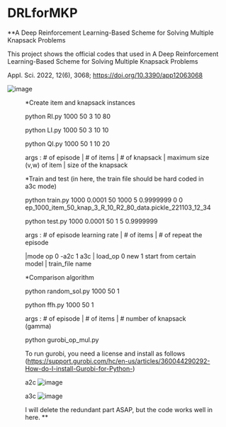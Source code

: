 # DRLforMKP
**A Deep Reinforcement Learning-Based Scheme for Solving Multiple Knapsack Problems

This project shows the official codes that used in A Deep Reinforcement Learning-Based Scheme for Solving Multiple Knapsack Problems

Appl. Sci. 2022, 12(6), 3068; https://doi.org/10.3390/app12063068



![image](https://user-images.githubusercontent.com/69515626/199708217-af268d7a-d9eb-4502-979b-0aa87880aca7.png)
<Figure in the paper>

*Create item and knapsack instances

  python RI.py 1000 50 3 10 80

  python LI.py 1000 50 3 10 10

  python QI.py 1000 50 1 10 20

  args : # of episode | # of items | # of knapsack 
  | maximum size (v,w) of item | size of the knapsack

*Train and test  (in here, the train file should be hard coded in a3c mode)

  python train.py 1000 0.0001 50 1000 5 0.9999999 0 0 ep_1000_item_50_knap_3_R_10_R2_80_data.pickle_221103_12_34
  
  python test.py 1000 0.0001 50 1 5 0.9999999
  
  args : # of episode learning rate  | # of items | # of repeat the episode 

  |mode op 0 -a2c 1 a3c |  load_op 0 new 1 start from certain model | train_file name 
                                                                      
*Comparison algorithm

  python random_sol.py 1000 50 1
  
  python ffh.py 1000 50 1
  
  args : # of episode |  # of items  |  # number of knapsack (gamma)


  python gurobi_op_mul.py
  
  To run gurobi, you need a license and install as follows (https://support.gurobi.com/hc/en-us/articles/360044290292-How-do-I-install-Gurobi-for-Python-)

a2c
![image](https://github.com/013giwon/DRLforMKP/assets/69515626/ffbdebc6-e30f-496c-a54f-967f6e332ca0)

a3c
![image](https://github.com/013giwon/DRLforMKP/assets/69515626/a5a10ff2-e8b4-420e-a921-48d0c6735892)


I will delete the redundant part ASAP, but the code works well in here.
**
